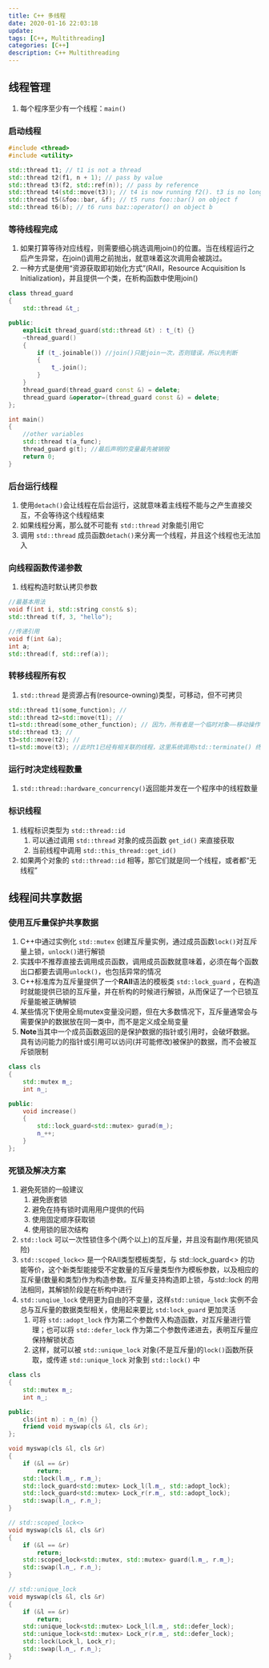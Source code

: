 ```yaml
---
title: C++ 多线程
date: 2020-01-16 22:03:18
update:
tags: [C++, Multithreading]
categories: [C++]
description: C++ Multithreading
---
```


## 线程管理

1. 每个程序至少有一个线程：`main()`

### 启动线程

```cpp
#include <thread>
#include <utility>

std::thread t1; // t1 is not a thread
std::thread t2(f1, n + 1); // pass by value
std::thread t3(f2, std::ref(n)); // pass by reference
std::thread t4(std::move(t3)); // t4 is now running f2(). t3 is no longer a thread
std::thread t5(&foo::bar, &f); // t5 runs foo::bar() on object f
std::thread t6(b); // t6 runs baz::operator() on object b
```

### 等待线程完成

1. 如果打算等待对应线程，则需要细心挑选调用join()的位置。当在线程运行之后产生异常，在join()调用之前抛出，就意味着这次调用会被跳过。
2. 一种方式是使用“资源获取即初始化方式”(RAII，Resource Acquisition Is Initialization)，并且提供一个类，在析构函数中使用join()

```cpp
class thread_guard
{
    std::thread &t_;

public:
    explicit thread_guard(std::thread &t) : t_(t) {}
    ~thread_guard()
    {
        if (t_.joinable()) //join()只能join一次，否则错误，所以先判断
        {
            t_.join();
        }
    }
    thread_guard(thread_guard const &) = delete;
    thread_guard &operator=(thread_guard const &) = delete;
};

int main()
{
    //other variables
    std::thread t(a_func);
    thread_guard g(t); //最后声明的变量最先被销毁
    return 0;
}
```

### 后台运行线程

1. 使用`detach()`会让线程在后台运行，这就意味着主线程不能与之产生直接交互，不会等待这个线程结束
2. 如果线程分离，那么就不可能有 `std::thread` 对象能引用它
3. 调用 `std::thread` 成员函数`detach()`来分离一个线程，并且这个线程也无法加入

### 向线程函数传递参数

1. 线程构造时默认拷贝参数

```cpp
//最基本用法
void f(int i, std::string const& s);
std::thread t(f, 3, "hello");

//传递引用
void f(int &a);
int a;
std::thread(f, std::ref(a));
```

### 转移线程所有权

1. `std::thread` 是资源占有(resource-owning)类型，可移动，但不可拷贝

```cpp
std::thread t1(some_function); //
std::thread t2=std::move(t1); //
t1=std::thread(some_other_function); // 因为，所有者是一个临时对象——移动操作将会隐式的调用。
std::thread t3; //
t3=std::move(t2); //
t1=std::move(t3); //此时t1已经有相关联的线程，这里系统调用std::terminate() 终止程序继续运行
```

### 运行时决定线程数量

1. `std::thread::hardware_concurrency()`返回能并发在一个程序中的线程数量

### 标识线程

1. 线程标识类型为 `std::thread::id`
   1. 可以通过调用 `std::thread` 对象的成员函数 `get_id()` 来直接获取
   2. 当前线程中调用 `std::this_thread::get_id()`
2. 如果两个对象的 `std::thread::id` 相等，那它们就是同一个线程，或者都“无线程”

## 线程间共享数据

### 使用互斥量保护共享数据

1. C++中通过实例化 `std::mutex` 创建互斥量实例，通过成员函数`lock()`对互斥量上锁，`unlock()`进行解锁
2. 实践中不推荐直接去调用成员函数，调用成员函数就意味着，必须在每个函数出口都要去调用`unlock()`，也包括异常的情况
3. C++标准库为互斥量提供了一个**RAII**语法的模板类 `std::lock_guard` ，在构造时就能提供已锁的互斥量，并在析构的时候进行解锁，从而保证了一个已锁互斥量能被正确解锁
4. 某些情况下使用全局mutex变量没问题，但在大多数情况下，互斥量通常会与需要保护的数据放在同一类中，而不是定义成全局变量
5. **Note**当其中一个成员函数返回的是保护数据的指针或引用时，会破坏数据。具有访问能力的指针或引用可以访问(并可能修改)被保护的数据，而不会被互斥锁限制

```cpp
class cls
{
    std::mutex m_;
    int n_;

public:
    void increase()
    {
        std::lock_guard<std::mutex> gurad(m_);
        n_++;
    }
};
```

### 死锁及解决方案

1. 避免死锁的一般建议
   1. 避免嵌套锁
   2. 避免在持有锁时调用用户提供的代码
   3. 使用固定顺序获取锁
   4. 使用锁的层次结构
2. `std::lock` 可以一次性锁住多个(两个以上)的互斥量，并且没有副作用(死锁风险)
3. `std::scoped_lock<>` 是一个RAII类型模板类型，与 std::lock_guard<> 的功能等价，这个新类型能接受不定数量的互斥量类型作为模板参数，以及相应的互斥量(数量和类型)作为构造参数。互斥量支持构造即上锁，与std::lock 的用法相同，其解锁阶段是在析构中进行
4. `std::unqiue_lock` 使用更为自由的不变量，这样`std::unique_lock` 实例不会总与互斥量的数据类型相关，使用起来要比 `std:lock_guard` 更加灵活
   1. 可将 `std::adopt_lock` 作为第二个参数传入构造函数，对互斥量进行管理；也可以将 `std::defer_lock` 作为第二个参数传递进去，表明互斥量应保持解锁状态
   2. 这样，就可以被 `std::unique_lock` 对象(不是互斥量)的`lock()`函数所获取，或传递 `std::unique_lock` 对象到 `std::lock()` 中

```cpp
class cls
{
    std::mutex m_;
    int n_;

public:
    cls(int n) : n_(n) {}
    friend void myswap(cls &l, cls &r);
};

void myswap(cls &l, cls &r)
{
    if (&l == &r)
        return;
    std::lock(l.m_, r.m_);
    std::lock_guard<std::mutex> Lock_l(l.m_, std::adopt_lock);
    std::lock_guard<std::mutex> Lock_r(r.m_, std::adopt_lock);
    std::swap(l.n_, r.n_);
}

// std::scoped_lock<>
void myswap(cls &l, cls &r)
{
    if (&l == &r)
        return;
    std::scoped_lock<std::mutex, std::mutex> guard(l.m_, r.m_);
    std::swap(l.n_, r.n_);
}

// std::unique_lock
void myswap(cls &l, cls &r)
{
    if (&l == &r)
        return;
    std::unique_lock<std::mutex> Lock_l(l.m_, std::defer_lock);
    std::unique_lock<std::mutex> Lock_r(r.m_, std::defer_lock);
    std::lock(Lock_l, Lock_r);
    std::swap(l.n_, r.n_);
}
```
